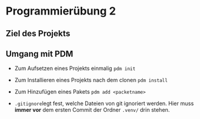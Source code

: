 # Programmierübung 2


## Ziel des Projekts


## Umgang mit PDM

- Zum Aufsetzen eines Projekts einmalig `pdm init`
- Zum Installieren eines Projekts nach dem clonen `pdm install`
- Zum Hinzufügen eines Pakets `pdm add <packetname>`

- `.gitignore`legt fest, welche Dateien von git ignoriert werden. Hier muss __immer vor__ dem ersten Commit der Ordner `.venv/` drin stehen.